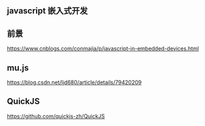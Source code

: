 ## javascript 嵌入式开发

## 前景

https://www.cnblogs.com/conmajia/p/javascript-in-embedded-devices.html

## mu.js

https://blog.csdn.net/ljd680/article/details/79420209

## QuickJS

https://github.com/quickjs-zh/QuickJS
